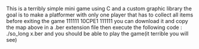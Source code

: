This is a terribly simple mini game using C and a custom  graphic library
the goal is to make a platformer with only one player that has to collect all items before exiting the game
111111
10CPE1
111111
you can download it and copy the map above in a .ber extension file then execute the following code : ./so_long x.ber and you should be able to play the game(it terrible you will see)
